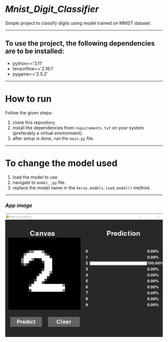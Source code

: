 # **_Mnist_Digit_Classifier_**

Simple project to classify digits using model trained on MNIST dataset.

---

## To use the project, the following dependencies are to be installed:

- python=='3.11'
- tensorflow=='2.16.1'
- pygame=='2.5.2'

---

# How to run

Follow the given steps:

1. clone this repository.
2. install the dependencies from `requirements.txt` on your system (preferably a virtual environment).
3. after setup is done, run the `main.py` file.

---

# To change the model used

1. load the model to use.
2. navigate to `model_.py` file.
3. replace the model name in the `keras.models.load_model()` method.

---

### _App image_

<img src="./assets/sample_image.jpg" width="700">
